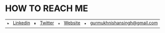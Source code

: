 # HOW TO REACH ME
|       |      |      |    |     |      |      |      |
|-------|------|------|----|-----|------|------|------|
|<img src="./icons/linkedin.svg" alt="LinkedIn" width="20"/>|[Linkedin](https://www.linkedin.com/in/gurmukhnishan-singh/)|<img src="./icons/twitter.svg" alt="Twitter" width="20"/>|[Twitter](https://twitter.webp/g_nishan_singh)|<img src="./icons/website.svg" alt="Website" width="20"/>|[Website](https://info.g-nishansingh.com)|<img src="./icons/email.svg" alt="Email" width="20"/>|gurmukhnishansingh@gmail.com|
|||||

